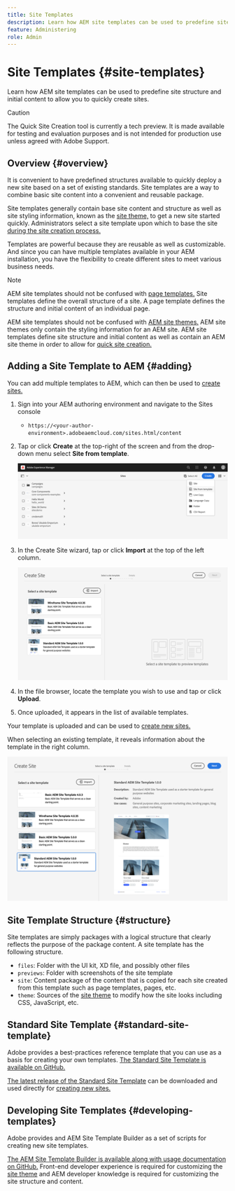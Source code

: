 ```yaml
---
title: Site Templates
description: Learn how AEM site templates can be used to predefine site structure and initial content to allow you to quickly create sites.
feature: Administering
role: Admin
---
```


# Site Templates {#site-templates}

Learn how AEM site templates can be used to predefine site structure and initial content to allow you to quickly create sites.

>[!CAUTION]
>
>The Quick Site Creation tool is currently a tech preview. It is made available for testing and evaluation purposes and is not intended for production use unless agreed with Adobe Support.

## Overview {#overview}

It is convenient to have predefined structures available to quickly deploy a new site based on a set of existing standards. Site templates are a way to combine basic site content into a convenient and reusable package.

Site templates generally contain base site content and structure as well as site styling information, known as the [site theme,](site-themes.md) to get a new site started quickly. Administrators select a site template upon which to base the site [during the site creation process.](create-site.md)

Templates are powerful because they are reusable as well as customizable. And since you can have multiple templates available in your AEM installation, you have the flexibility to create different sites to meet various business needs.

>[!NOTE]
>
>AEM site templates should not be confused with [page templates.](/help/sites-cloud/authoring/features/templates.md) Site templates define the overall structure of a site. A page template defines the structure and initial content of an individual page.
>
>AEM site templates should not be confused with [AEM site themes.](site-themes.md) AEM site themes only contain the styling information for an AEM site. AEM site templates define site structure and initial content as well as contain an AEM site theme in order to allow for [quick site creation.](create-site.md)

## Adding a Site Template to AEM {#adding}

You can add multiple templates to AEM, which can then be used to [create sites.](create-site.md)

1. Sign into your AEM authoring environment and navigate to the Sites console

   * `https://<your-author-environment>.adobeaemcloud.com/sites.html/content`

1. Tap or click **Create** at the top-right of the screen and from the drop-down menu select **Site from template**.

   ![Creating a site from a template](../assets/create-site-from-template.png)

1. In the Create Site wizard, tap or click **Import** at the top of the left column.

   ![Site creation wizard](../assets/site-creation-wizard.png)

1. In the file browser, locate the template you wish to use and tap or click **Upload**.

1. Once uploaded, it appears in the list of available templates. 
   
Your template is uploaded and can be used to [create new sites.](create-site.md)

When selecting an existing template, it reveals information about the template in the right column.

![Select a template](../assets/select-site-template.png)

## Site Template Structure {#structure}

Site templates are simply packages with a logical structure that clearly reflects the purpose of the package content. A site template has the following structure.

* `files`: Folder with the UI kit, XD file, and possibly other files
* `previews`: Folder with screenshots of the site template
* `site`: Content package of the content that is copied for each site created from this template such as page templates, pages, etc.
* `theme`: Sources of the [site theme](site-themes.md) to modify how the site looks including CSS, JavaScript, etc.

## Standard Site Template {#standard-site-template}

Adobe provides a best-practices reference template that you can use as a basis for creating your own templates. [The Standard Site Template is available on GitHub.](https://github.com/adobe/aem-site-template-standard)

[The latest release of the Standard Site Template](https://github.com/adobe/aem-site-template-standard/releases) can be downloaded and used directly for [creating new sites.](create-site.md)

## Developing Site Templates {#developing-templates}

Adobe provides and AEM Site Template Builder as a set of scripts for creating new site templates.

[The AEM Site Template Builder is available along with usage documentation on GitHub.](https://github.com/adobe/aem-site-template-builder) Front-end developer experience is required for customizing the [site theme](site-themes.md) and AEM developer knowledge is required for customizing the site structure and content.
